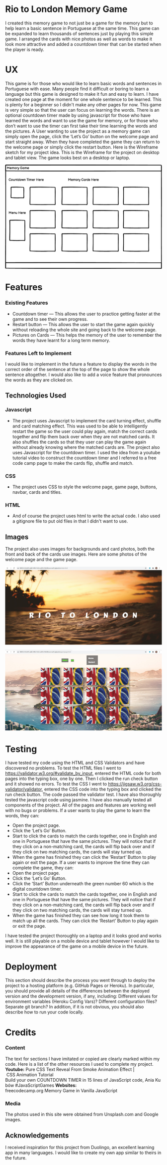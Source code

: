 # Rio to London Memory Game 
I created this memory game to not just be a game for the memory but to help learn a basic sentence in Portuguese at the same time. This game can be expanded to learn thousands of sentences just by playing this simple game. I arranged the cards with nice photos as well as words to make it look more attractive and added a countdown timer that can be started when the player is ready. 
# UX
This game is for those who would like to learn basic words and sentences in Portuguese with ease. Many people find it difficult or boring to learn a language but this game is designed to make it fun and easy to learn. I have created one page at the moment for one whole sentence to be learned. This is plenty for a beginner so I didn't make any other pages for now. This game is very simple so that the user can focus on learning the words. There is an optional countdown timer made by using javascript for those who have learned the words and want to use the game for memory, or for those who don’t want to use the timer can first take their time learning the words and the pictures. 
A User wanting to use the project as a memory game can simply open the page, click the ‘Let’s Go’ button on the welcome page and start straight away. When they have completed the game they can return to the welcome page or simply click the restart button. 
Here is the Wireframe sketch for my project idea. This is the Wireframe for the project on desktop and tablet view. The game looks best on a desktop or laptop. 

![Image of Wireframe](assets/wireframes/wireframe-for-second-project.png)

# Features
### Existing Features
* Countdown timer — This allows the user to practice getting faster at the game and to see their own progress. 
* Restart button — This allows the user to start the game again quickly without reloading the whole site and going back to the welcome page.
* Pictures on Cards — This helps the memory of the user to remember the words they have learnt for a long term memory. 

### Features Left to Implement
I would like to implement in the future a feature to display the words in the correct order of the sentence at the top of the page to show the whole sentence altogether. I would also like to add a voice feature that pronounces the words as they are clicked on.
## Technologies Used

### Javascript
* The project uses Javascript to implement the card turning effect, shuffle and card matching effect. This was used to be able to intelligently restart the game so the user could play again,  match the correct cards together and flip them back over when they are not matched cards. It also shuffles the cards so that they user can play the game again without already knowing where the matched cards are. 
         The project also uses Javascript for the countdown timer. I used the idea from a youtube tutorial video to construct the countdown timer and I referred to a free code camp page to make the cards flip, shuffle and match.

### CSS
* The project uses CSS to style the welcome page, game page, buttons, navbar, cards and titles. 


### HTML
* And of course the project uses html to write the actual code. 
I also used a gitignore file to put old files in that I didn't want to use.

## Images 
The project also uses images for backgrounds and card photos, both the front and back of the cards use images. Here are some photos of the welcome page and the game page.  

![Image of Wireframe](assets/imgs/screenshotwelcomepage.jpg)

![Image of Wireframe](assets/imgs/screenshotofgamepagelaptop.jpg)

# Testing
I have tested my code using the HTML and CSS Validators and have discovered no problems. 
To test the HTML files I went to  https://validator.w3.org/#validate_by_input, entered the HTML code for both pages into the typing box, one by one. Then I clicked the run check button and it showed no errors. 
To test the CSS I went to https://jigsaw.w3.org/css-validator/validator, entered the CSS code into the typing box and clicked the run check button.
The code passed the validator test. I have also thoroughly tested the javascript code using jasmine. 
I have also manually tested all components of the project. All of the pages and features are working well with no bugs or problems. 
If a user wants to play the game to learn the words, they can:
* Open the project page.
* Click the ‘Let’s Go’ Button.
* Start to click the cards to match the cards together, one in English and one in Portuguese that have the same pictures. They will notice that if they click on a non-matching card, the cards will flip back over and if they click on two matching cards, the cards will stay turned up.
* When the game has finished they can click the ‘Restart’ Button to play again or exit the page.
If a user wants to improve the time they can complete the game, they can:
* Open the project page.
* Click the ‘Let’s Go’ Button.
* Click the ‘Start’ Button underneath the green number 60 which is the digital countdown timer.
* Start to click the cards to match the cards together, one in English and one in Portuguese that have the same pictures. They will notice that if they click on a non-matching card, the cards will flip back over and if they click on two matching cards, the cards will stay turned up.
* When the game has finished they can see how long it took them to match up all the cards. They can click the ‘Restart’ Button to play again or exit the page.

I have tested the project thoroughly on a laptop and it looks good and works well. It is still playable on a mobile device and tablet however I would like to improve the appearance of the game on a mobile device in the future. 

# Deployment
This section should describe the process you went through to deploy the project to a hosting platform (e.g. GitHub Pages or Heroku).
In particular, you should provide all details of the differences between the deployed version and the development version, if any, including:
Different values for environment variables (Heroku Config Vars)?
Different configuration files?
Separate git branch?
In addition, if it is not obvious, you should also describe how to run your code locally.
# Credits
### Content
The text for sections I have imitated or copied are clearly marked within my code. Here is a list of the other resources I used to complete my project. 
**Youtube:**
Pure CSS Text Reveal From Smoke Animation Effect | CSS Animation Tutorial
Build your own COUNTDOWN TIMER in 15 lines of JavaScript code, Ania Kubów #JavaScriptGames
**Websites:**
freecodecamp.org Memory Game in Vanilla JavaScript
### Media
The photos used in this site were obtained from Unsplash.com and Google images. 
## Acknowledgements
I received inspiration for this project from Duolingo, an excellent learning app in many languages. I would like to create my own app similar to theirs in the future. 
